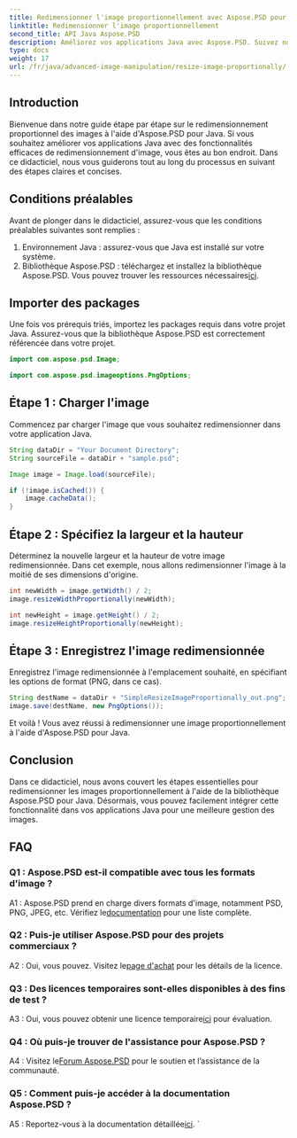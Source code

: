 ```yaml
---
title: Redimensionner l'image proportionnellement avec Aspose.PSD pour Java
linktitle: Redimensionner l'image proportionnellement
second_title: API Java Aspose.PSD
description: Améliorez vos applications Java avec Aspose.PSD. Suivez notre guide pour redimensionner les images proportionnellement sans effort. Boostez vos capacités de gestion d’images dès aujourd’hui.
type: docs
weight: 17
url: /fr/java/advanced-image-manipulation/resize-image-proportionally/
---
```

## Introduction

Bienvenue dans notre guide étape par étape sur le redimensionnement proportionnel des images à l'aide d'Aspose.PSD pour Java. Si vous souhaitez améliorer vos applications Java avec des fonctionnalités efficaces de redimensionnement d'image, vous êtes au bon endroit. Dans ce didacticiel, nous vous guiderons tout au long du processus en suivant des étapes claires et concises.

## Conditions préalables

Avant de plonger dans le didacticiel, assurez-vous que les conditions préalables suivantes sont remplies :

1. Environnement Java : assurez-vous que Java est installé sur votre système.
2.  Bibliothèque Aspose.PSD : téléchargez et installez la bibliothèque Aspose.PSD. Vous pouvez trouver les ressources nécessaires[ici](https://releases.aspose.com/psd/java/).

## Importer des packages

Une fois vos prérequis triés, importez les packages requis dans votre projet Java. Assurez-vous que la bibliothèque Aspose.PSD est correctement référencée dans votre projet.

```java
import com.aspose.psd.Image;

import com.aspose.psd.imageoptions.PngOptions;
```

## Étape 1 : Charger l'image

Commencez par charger l'image que vous souhaitez redimensionner dans votre application Java.

```java
String dataDir = "Your Document Directory";
String sourceFile = dataDir + "sample.psd";

Image image = Image.load(sourceFile);

if (!image.isCached()) {
    image.cacheData();
}
```

## Étape 2 : Spécifiez la largeur et la hauteur

Déterminez la nouvelle largeur et la hauteur de votre image redimensionnée. Dans cet exemple, nous allons redimensionner l'image à la moitié de ses dimensions d'origine.

```java
int newWidth = image.getWidth() / 2;
image.resizeWidthProportionally(newWidth);

int newHeight = image.getHeight() / 2;
image.resizeHeightProportionally(newHeight);
```

## Étape 3 : Enregistrez l'image redimensionnée

Enregistrez l'image redimensionnée à l'emplacement souhaité, en spécifiant les options de format (PNG, dans ce cas).

```java
String destName = dataDir + "SimpleResizeImageProportionally_out.png";
image.save(destName, new PngOptions());
```

Et voilà ! Vous avez réussi à redimensionner une image proportionnellement à l'aide d'Aspose.PSD pour Java.

## Conclusion

Dans ce didacticiel, nous avons couvert les étapes essentielles pour redimensionner les images proportionnellement à l'aide de la bibliothèque Aspose.PSD pour Java. Désormais, vous pouvez facilement intégrer cette fonctionnalité dans vos applications Java pour une meilleure gestion des images.

## FAQ

### Q1 : Aspose.PSD est-il compatible avec tous les formats d'image ?

 A1 : Aspose.PSD prend en charge divers formats d'image, notamment PSD, PNG, JPEG, etc. Vérifiez le[documentation](https://reference.aspose.com/psd/java/) pour une liste complète.

### Q2 : Puis-je utiliser Aspose.PSD pour des projets commerciaux ?

 A2 : Oui, vous pouvez. Visitez le[page d'achat](https://purchase.aspose.com/buy) pour les détails de la licence.

### Q3 : Des licences temporaires sont-elles disponibles à des fins de test ?

 A3 : Oui, vous pouvez obtenir une licence temporaire[ici](https://purchase.aspose.com/temporary-license/) pour évaluation.

### Q4 : Où puis-je trouver de l'assistance pour Aspose.PSD ?

 A4 : Visitez le[Forum Aspose.PSD](https://forum.aspose.com/c/psd/34) pour le soutien et l’assistance de la communauté.

### Q5 : Comment puis-je accéder à la documentation Aspose.PSD ?

 A5 : Reportez-vous à la documentation détaillée[ici](https://reference.aspose.com/psd/java/).
`